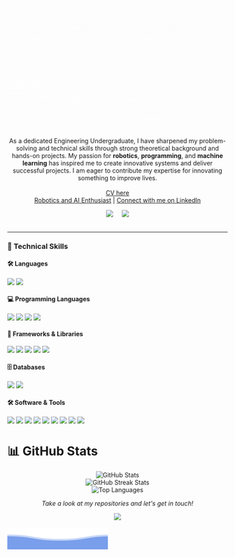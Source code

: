 ![Rajana Kavinda Samarakoon](https://github.com/RajanaKavinda/RajanaKavinda/blob/main/welcome.gif)

<p align="center">
      As a dedicated Engineering Undergraduate, I have sharpened my problem-solving and technical skills through strong theoretical background and hands-on projects. My passion for <b>robotics</b>, <b>programming</b>, and <b>machine learning</b> has inspired me to create innovative systems and deliver successful projects. I am eager to contribute my expertise for innovating something to improve lives.
<br><br>
<a href="https://drive.google.com/file/d/1CTvHlq6voWYcPuPksmPLp_G0Gguv_WTr/view?usp=sharing">CV here</a>
<br>
<a href="https://github.com/RajanaKavinda">Robotics and AI Enthusiast</a>
| <a href="https://www.linkedin.com/in/rajana-kavinda/">Connect with me on LinkedIn</a>
<br>
 <p align="center">
   <a href="https://www.linkedin.com/in/rajana-kavinda/"><img src="https://img.shields.io/badge/-Rajana%20Kavinda-blue?style=flat-square&logo=Linkedin&logoColor=white" /></a>&nbsp;&nbsp;&nbsp;&nbsp;
   <a href="mailto:rajana.k.samarakoon@gmail.com"><img src="https://img.shields.io/badge/-Email-red?style=flat-square&logo=gmail&logoColor=white" /></a>
<br>
<br>

---

### 🌟 Technical Skills

#### 🛠️ Languages  
<p align="left">
<img src="https://img.shields.io/badge/English-Professional_Proficiency-blue?style=flat-square" />
<img src="https://img.shields.io/badge/Sinhala-Native_Proficiency-orange?style=flat-square" />
</p>

#### 💻 Programming Languages  
<p align="left">
<img src="https://img.shields.io/badge/Python-green?style=flat-square&logo=python" />
<img src="https://img.shields.io/badge/C++-lightgrey?style=flat-square&logo=cplusplus" />
<img src="https://img.shields.io/badge/Java-yellow?style=flat-square&logo=java" />
<img src="https://img.shields.io/badge/JavaScript-yellow?style=flat-square&logo=javascript" />
</p>

#### 🔧 Frameworks & Libraries  
<p align="left">
<img src="https://img.shields.io/badge/ROS2-blueviolet?style=flat-square" />
<img src="https://img.shields.io/badge/ReactJS-blue?style=flat-square&logo=react" />
<img src="https://img.shields.io/badge/Spring_Boot-brightgreen?style=flat-square" />
<img src="https://img.shields.io/badge/OpenCV-lightgrey?style=flat-square&logo=opencv" />
<img src="https://img.shields.io/badge/Flutter-blue?style=flat-square&logo=flutter" />
</p>

#### 🗄️ Databases  
<p align="left">
<img src="https://img.shields.io/badge/MySQL-orange?style=flat-square&logo=mysql" />
<img src="https://img.shields.io/badge/Firebase_Firestore-brightgreen?style=flat-square&logo=firebase" />
</p>

#### 🛠️ Software & Tools  
<p align="left">
<img src="https://img.shields.io/badge/Git-lightgrey?style=flat-square&logo=git" />
<img src="https://img.shields.io/badge/Altium-lightgrey?style=flat-square&logo=altium" />
<img src="https://img.shields.io/badge/SolidWorks-orange?style=flat-square&logo=solidworks" />
<img src="https://img.shields.io/badge/MATLAB-red?style=flat-square&logo=matlab" />
<img src="https://img.shields.io/badge/Arduino-blue?style=flat-square&logo=arduino" />
<img src="https://img.shields.io/badge/Webots-green?style=flat-square" />
<img src="https://img.shields.io/badge/LaTeX-blue?style=flat-square&logo=latex" />
<img src="https://img.shields.io/badge/LTSpice-brightgreen?style=flat-square" />
<img src="https://img.shields.io/badge/Quartus_Prime-lightgrey?style=flat-square&logo=intel" />
</p>

<h1 align="left">📊 GitHub Stats</h1>
<div align="center">
  <img src="https://github-readme-stats.vercel.app/api?username=RajanaKavinda&theme=dracula&hide_border=false&include_all_commits=true&count_private=true" alt="GitHub Stats" /><br/>
  <img src="https://github-readme-streak-stats.herokuapp.com/?user=RajanaKavinda&theme=dracula&hide_border=false" alt="GitHub Streak Stats" /><br/>
  <img src="https://github-readme-stats.vercel.app/api/top-langs/?username=RajanaKavinda&theme=dracula&hide_border=false&include_all_commits=true&count_private=true&layout=compact" alt="Top Languages" />
</div>

<p align="center">
 <i>Take a look at my repositories and let's get in touch!</i>
<p  align="center">
<img src="https://visitor-badge.laobi.icu/badge?page_id=kavinda-samarakoon"/>       
</p>

</p>

![Rajana Kavinda Samarakoon](https://github.com/RajanaKavinda/RajanaKavinda/blob/main/bottom_header.svg)
<br>
</p>
